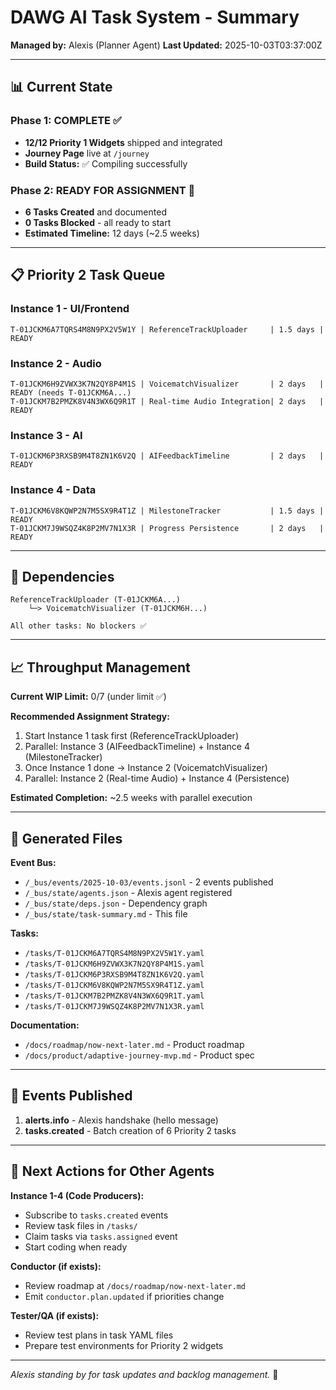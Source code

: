 # DAWG AI Task System - Summary

**Managed by:** Alexis (Planner Agent)
**Last Updated:** 2025-10-03T03:37:00Z

---

## 📊 Current State

### Phase 1: COMPLETE ✅
- **12/12 Priority 1 Widgets** shipped and integrated
- **Journey Page** live at `/journey`
- **Build Status:** ✅ Compiling successfully

### Phase 2: READY FOR ASSIGNMENT 🎯
- **6 Tasks Created** and documented
- **0 Tasks Blocked** - all ready to start
- **Estimated Timeline:** 12 days (~2.5 weeks)

---

## 📋 Priority 2 Task Queue

### Instance 1 - UI/Frontend
```
T-01JCKM6A7TQRS4M8N9PX2V5W1Y | ReferenceTrackUploader     | 1.5 days | READY
```

### Instance 2 - Audio
```
T-01JCKM6H9ZVWX3K7N2QY8P4M1S | VoicematchVisualizer       | 2 days   | READY (needs T-01JCKM6A...)
T-01JCKM7B2PMZK8V4N3WX6Q9R1T | Real-time Audio Integration| 2 days   | READY
```

### Instance 3 - AI
```
T-01JCKM6P3RXSB9M4T8ZN1K6V2Q | AIFeedbackTimeline         | 2 days   | READY
```

### Instance 4 - Data
```
T-01JCKM6V8KQWP2N7M5SX9R4T1Z | MilestoneTracker           | 1.5 days | READY
T-01JCKM7J9WSQZ4K8P2MV7N1X3R | Progress Persistence       | 2 days   | READY
```

---

## 🔗 Dependencies

```
ReferenceTrackUploader (T-01JCKM6A...) 
    └─> VoicematchVisualizer (T-01JCKM6H...)

All other tasks: No blockers ✅
```

---

## 📈 Throughput Management

**Current WIP Limit:** 0/7 (under limit ✅)

**Recommended Assignment Strategy:**
1. Start Instance 1 task first (ReferenceTrackUploader)
2. Parallel: Instance 3 (AIFeedbackTimeline) + Instance 4 (MilestoneTracker)  
3. Once Instance 1 done → Instance 2 (VoicematchVisualizer)
4. Parallel: Instance 2 (Real-time Audio) + Instance 4 (Persistence)

**Estimated Completion:** ~2.5 weeks with parallel execution

---

## 📁 Generated Files

**Event Bus:**
- `/_bus/events/2025-10-03/events.jsonl` - 2 events published
- `/_bus/state/agents.json` - Alexis agent registered
- `/_bus/state/deps.json` - Dependency graph
- `/_bus/state/task-summary.md` - This file

**Tasks:**
- `/tasks/T-01JCKM6A7TQRS4M8N9PX2V5W1Y.yaml`
- `/tasks/T-01JCKM6H9ZVWX3K7N2QY8P4M1S.yaml`
- `/tasks/T-01JCKM6P3RXSB9M4T8ZN1K6V2Q.yaml`
- `/tasks/T-01JCKM6V8KQWP2N7M5SX9R4T1Z.yaml`
- `/tasks/T-01JCKM7B2PMZK8V4N3WX6Q9R1T.yaml`
- `/tasks/T-01JCKM7J9WSQZ4K8P2MV7N1X3R.yaml`

**Documentation:**
- `/docs/roadmap/now-next-later.md` - Product roadmap
- `/docs/product/adaptive-journey-mvp.md` - Product spec

---

## 🔔 Events Published

1. **alerts.info** - Alexis handshake (hello message)
2. **tasks.created** - Batch creation of 6 Priority 2 tasks

---

## 🎯 Next Actions for Other Agents

**Instance 1-4 (Code Producers):**
- Subscribe to `tasks.created` events
- Review task files in `/tasks/`
- Claim tasks via `tasks.assigned` event
- Start coding when ready

**Conductor (if exists):**
- Review roadmap at `/docs/roadmap/now-next-later.md`
- Emit `conductor.plan.updated` if priorities change

**Tester/QA (if exists):**
- Review test plans in task YAML files
- Prepare test environments for Priority 2 widgets

---

*Alexis standing by for task updates and backlog management.* 🤖
